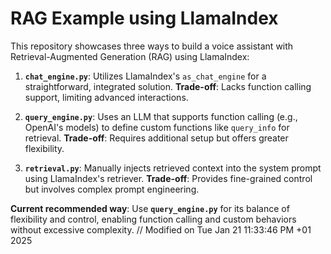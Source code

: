 # RAG Example using LlamaIndex

This repository showcases three ways to build a voice assistant with Retrieval-Augmented Generation (RAG) using LlamaIndex:

1. **`chat_engine.py`**: Utilizes LlamaIndex's `as_chat_engine` for a straightforward, integrated solution. **Trade-off**: Lacks function calling support, limiting advanced interactions.

2. **`query_engine.py`**: Uses an LLM that supports function calling (e.g., OpenAI's models) to define custom functions like `query_info` for retrieval. **Trade-off**: Requires additional setup but offers greater flexibility.

3. **`retrieval.py`**: Manually injects retrieved context into the system prompt using LlamaIndex's retriever. **Trade-off**: Provides fine-grained control but involves complex prompt engineering.

**Current recommended way**: Use **`query_engine.py`** for its balance of flexibility and control, enabling function calling and custom behaviors without excessive complexity.
// Modified on Tue Jan 21 11:33:46 PM +01 2025
